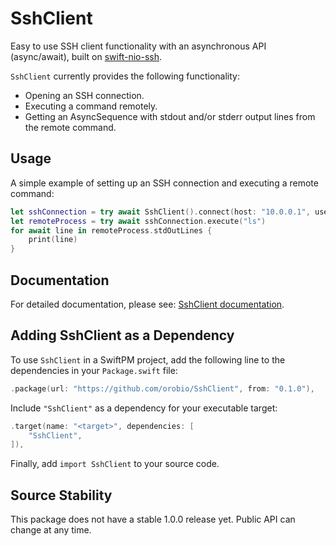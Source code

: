 # SshClient

Easy to use SSH client functionality with an asynchronous API (async/await), built on [swift-nio-ssh](https://github.com/apple/swift-nio-ssh).

`SshClient` currently provides the following functionality:

- Opening an SSH connection.
- Executing a command remotely.
- Getting an AsyncSequence with stdout and/or stderr output lines from the remote command.

## Usage

A simple example of setting up an SSH connection and executing a remote command:

```swift
let sshConnection = try await SshClient().connect(host: "10.0.0.1", username: "username")
let remoteProcess = try await sshConnection.execute("ls")
for await line in remoteProcess.stdOutLines {
    print(line)
}
```

## Documentation

For detailed documentation, please see: [SshClient documentation](https://orobio.github.io/SshClient/documentation/sshclient).

## Adding SshClient as a Dependency

To use `SshClient` in a SwiftPM project, add the following
line to the dependencies in your `Package.swift` file:

```swift
.package(url: "https://github.com/orobio/SshClient", from: "0.1.0"),
```

Include `"SshClient"` as a dependency for your executable target:

```swift
.target(name: "<target>", dependencies: [
    "SshClient",
]),
```

Finally, add `import SshClient` to your source code.

## Source Stability

This package does not have a stable 1.0.0 release yet. Public API can change at any time.
